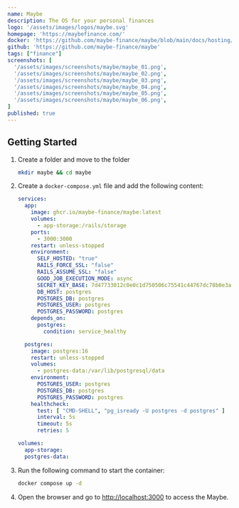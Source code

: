 ```yaml
---
name: Maybe
description: The OS for your personal finances
logo: '/assets/images/logos/maybe.svg'
homepage: 'https://maybefinance.com/'
docker: 'https://github.com/maybe-finance/maybe/blob/main/docs/hosting/docker.md'
github: 'https://github.com/maybe-finance/maybe'
tags: ["finance"]
screenshots: [
  '/assets/images/screenshots/maybe/maybe_01.png',
  '/assets/images/screenshots/maybe/maybe_02.png',
  '/assets/images/screenshots/maybe/maybe_03.png',
  '/assets/images/screenshots/maybe/maybe_04.png',
  '/assets/images/screenshots/maybe/maybe_05.png',
  '/assets/images/screenshots/maybe/maybe_06.png',
]
published: true
---
```


## Getting Started

1. Create a folder and move to the folder
    ```bash
    mkdir maybe && cd maybe
    ```
2. Create a `docker-compose.yml` file and add the following content:
    ```yaml
    services:
      app:
        image: ghcr.io/maybe-finance/maybe:latest
        volumes:
          - app-storage:/rails/storage
        ports:
          - 3000:3000
        restart: unless-stopped
        environment:
          SELF_HOSTED: "true"
          RAILS_FORCE_SSL: "false"
          RAILS_ASSUME_SSL: "false"
          GOOD_JOB_EXECUTION_MODE: async
          SECRET_KEY_BASE: 7d47733012c0e0c1d750506c75541c44767dc78b0e3a1d81f010ad400cec4de9b5ba95e617092ef272decf2d12ee48096a8437361adba4cb8de2cbec1b94d063
          DB_HOST: postgres
          POSTGRES_DB: postgres
          POSTGRES_USER: postgres
          POSTGRES_PASSWORD: postgres
        depends_on:
          postgres:
            condition: service_healthy

      postgres:
        image: postgres:16
        restart: unless-stopped
        volumes:
          - postgres-data:/var/lib/postgresql/data
        environment:
          POSTGRES_USER: postgres
          POSTGRES_DB: postgres
          POSTGRES_PASSWORD: postgres
        healthcheck:
          test: [ "CMD-SHELL", "pg_isready -U postgres -d postgres" ]
          interval: 5s
          timeout: 5s
          retries: 5

    volumes:
      app-storage:
      postgres-data:

    ```
3. Run the following command to start the container:
    ```bash
    docker compose up -d
    ```
4. Open the browser and go to [http://localhost:3000](http://localhost:3000) to access the Maybe.
